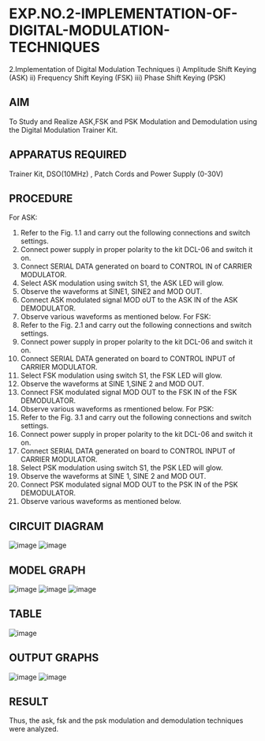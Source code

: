 # EXP.NO.2-IMPLEMENTATION-OF-DIGITAL-MODULATION-TECHNIQUES
2.Implementation of Digital Modulation Techniques
    i) Amplitude Shift Keying (ASK)
    ii) Frequency Shift Keying (FSK)
    iii) Phase Shift Keying (PSK)

## AIM    
 To Study and Realize ASK,FSK and PSK Modulation and Demodulation using the Digital Modulation Trainer Kit. 
## APPARATUS REQUIRED
Trainer Kit, DSO(10MHz) , Patch Cords and Power Supply (0-30V)   
## PROCEDURE
For ASK:
 1. Refer to the Fig. 1.1 and carry out the following connections and switch settings.
 2. Connect power supply in proper polarity to the kit DCL-06 and switch it on.
 3. Connect SERIAL DATA generated on board to CONTROL IN of CARRIER MODULATOR.
 4. Select ASK modulation using switch S1, the ASK LED will glow.
 5. Observe the waveforms at SINE1, SINE2 and MOD OUT.
 6. Connect ASK modulated signal MOD oUT to the ASK IN of the ASK DEMODULATOR.
 7. Observe various waveforms as mentioned below. For FSK:
 8. Refer to the Fig. 2.1 and carry out the following connections and switch settings.
 9. Connect power supply in proper polarity to the kit DCL-06 and switch it on.
10. Connect SERIAL DATA generated on board to CONTROL INPUT of CARRIER MODULATOR.
11. Select FSK modulation using switch S1, the FSK LED will glow.
12. Observe the waveforms at SINE 1,SINE 2 and MOD OUT.
13. Connect FSK modulated signal MOD OUT to the FSK IN of the FSK DEMODULATOR.
14. Observe various waveforms as rmentioned below. For PSK:
15. Refer to the Fig. 3.1 and carry out the following connections and switch settings.
16. Connect power supply in proper polarity to the kit DCL-06 and switch it on.
17. Connect SERIAL DATA generated on board to CONTROL INPUT of CARRIER MODULATOR.
18. Select PSK modulation using switch S1, the PSK LED will glow.
19. Observe the waveforms at SINE 1, SINE 2 and MOD OUT.
20. Connect PSK modulated signal MOD OUT to the PSK IN of the PSK DEMODULATOR.
21. Observe various waveforms as mentioned below.

## CIRCUIT DIAGRAM
![image](https://github.com/user-attachments/assets/ea3d899a-f8df-4c25-8a3c-b6ddbbfc5a84)
![image](https://github.com/user-attachments/assets/70571d5f-8324-4ca6-8568-696a1b60a9da)



## MODEL GRAPH
![image](https://github.com/user-attachments/assets/6c6d2a42-c3a4-4de6-a9f8-ff5ad9edea67)
![image](https://github.com/user-attachments/assets/87a925ba-9f4e-442a-a317-5c734f0ad3de)
![image](https://github.com/user-attachments/assets/1d674c63-6d63-48be-ad15-81082ef84fef)




## TABLE
![image](https://github.com/user-attachments/assets/7fd4d099-4e73-4fe4-a0c7-e6b2a2912f4d)




## OUTPUT GRAPHS
![image](https://github.com/user-attachments/assets/2f67c005-813d-48fb-b32e-b8455d380407)
![image](https://github.com/user-attachments/assets/eeae8757-7ea0-49a0-927e-83bda6f98aa9)



## RESULT 
Thus, the ask, fsk and the psk modulation and demodulation techniques were analyzed.


